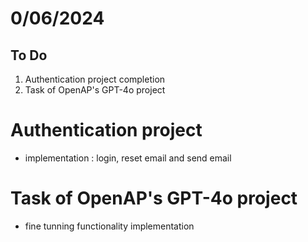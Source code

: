 # 0/06/2024

## To Do
1. Authentication project completion
2. Task of OpenAP's GPT-4o project

# Authentication project
- implementation : login, reset email and send email

# Task of OpenAP's GPT-4o project
- fine tunning functionality implementation
